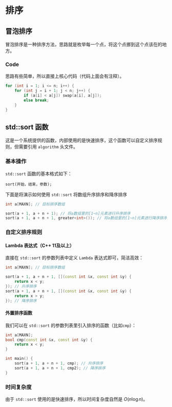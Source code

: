 # 排序
## 冒泡排序
冒泡排序是一种排序方法，思路就是枚举每一个点，将这个点挪到这个点该在的地方。

### Code
思路有些简单，所以直接上核心代码（代码上面会有注释）。
```cpp
for (int i = 1; i <= n; i++) {
	for (int j = i + 1; j < n; j++) {
		if (a[i] < a[j]) swap(a[i], a[j]);
		else break;
	}
}
```
## std::sort 函数
这是一个系统提供的函数，内部使用的是快速排序，这个函数可以自定义排序规则，但需要引用 `algorithm` 头文件。

### 基本操作
`std::sort` 函数的基本格式如下：
```cpp;
sort(开始，结束，参数);
```

下面是将演示如何使用 `std::sort` 将数组升序排序和降序排序
```cpp
int a[MAXN]; // 目标排序数组

sort(a + 1, a + n + 1); // 将a数组里的[1~n]元素进行升序排序
sort(a + 1, a + n + 1, greater<int>()); // 将a数组里的[1~n]元素进行降序排序
```

### 自定义排序规则
#### Lambda 表达式（C++ 11及以上）

直接在 `std::sort` 的参数列表中定义 `Lambda` 表达式即可，简洁高效：
```cpp
int a[MAXN]; // 目标排序数组

sort(a + 1, a + n + 1, [](const int &x, const int &y) {
	return x < y;
}); // 升序排序
sort(a + 1, a + n + 1, [](const int &x, const int &y) {
	return x > y;
}); // 降序排序
```
#### 外置排序函数
我们可以在 `std::sort` 的参数列表里引入排序的函数（比如`cmp`）：
```cpp
int a[MAXN];
bool cmp(const int &x, const int &y) {
	return x < y;
}

int main() {
	sort(a + 1, a + n + 1, cmp); // 升序排序
	sort(a + 1, a + n + 1, cmp2); // 降序排序
}
```

### 时间复杂度
由于 `std::sort` 使用的是快速排序，所以时间复杂度自然是 $O(n\log{n})$。